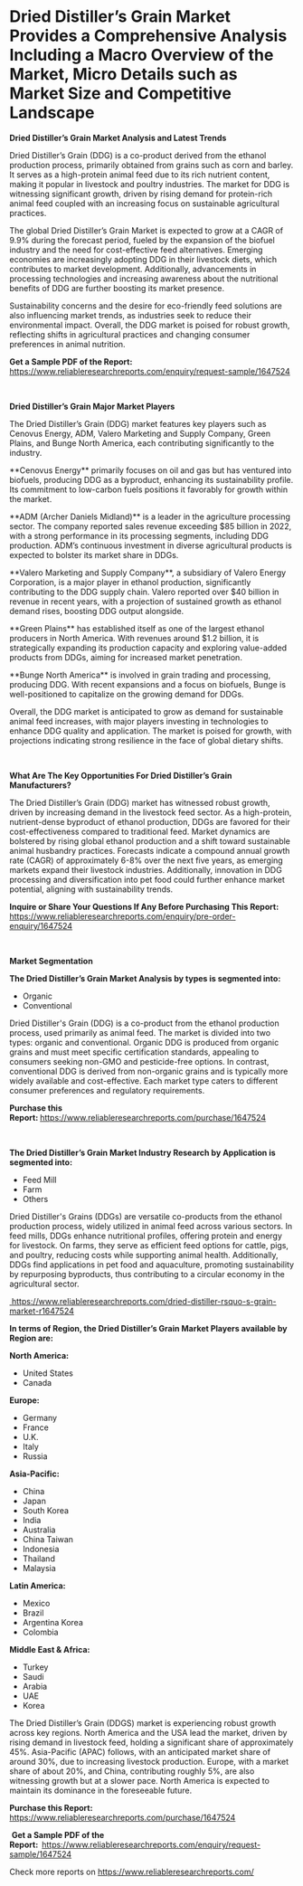 <p><h1>Dried Distiller’s Grain Market Provides a Comprehensive Analysis Including a Macro Overview of the Market, Micro Details such as Market Size and Competitive Landscape</h1></p><p><strong>Dried Distiller’s Grain Market Analysis and Latest Trends</strong></p>
<p><p>Dried Distiller’s Grain (DDG) is a co-product derived from the ethanol production process, primarily obtained from grains such as corn and barley. It serves as a high-protein animal feed due to its rich nutrient content, making it popular in livestock and poultry industries. The market for DDG is witnessing significant growth, driven by rising demand for protein-rich animal feed coupled with an increasing focus on sustainable agricultural practices.</p><p>The global Dried Distiller’s Grain Market is expected to grow at a CAGR of 9.9% during the forecast period, fueled by the expansion of the biofuel industry and the need for cost-effective feed alternatives. Emerging economies are increasingly adopting DDG in their livestock diets, which contributes to market development. Additionally, advancements in processing technologies and increasing awareness about the nutritional benefits of DDG are further boosting its market presence.</p><p>Sustainability concerns and the desire for eco-friendly feed solutions are also influencing market trends, as industries seek to reduce their environmental impact. Overall, the DDG market is poised for robust growth, reflecting shifts in agricultural practices and changing consumer preferences in animal nutrition.</p></p>
<p><strong>Get a Sample PDF of the Report:&nbsp;</strong> <a href="https://www.reliableresearchreports.com/enquiry/request-sample/1647524?utm_campaign=3051&utm_medium=2&utm_source=Github&utm_content=ia&utm_term=29032025&utm_id=dried-distillers-grain">https://www.reliableresearchreports.com/enquiry/request-sample/1647524</a></p>
<p>&nbsp;</p>
<p><strong>Dried Distiller’s Grain Major Market Players</strong></p>
<p><p>The Dried Distiller’s Grain (DDG) market features key players such as Cenovus Energy, ADM, Valero Marketing and Supply Company, Green Plains, and Bunge North America, each contributing significantly to the industry. </p><p>**Cenovus Energy** primarily focuses on oil and gas but has ventured into biofuels, producing DDG as a byproduct, enhancing its sustainability profile. Its commitment to low-carbon fuels positions it favorably for growth within the market.</p><p>**ADM (Archer Daniels Midland)** is a leader in the agriculture processing sector. The company reported sales revenue exceeding $85 billion in 2022, with a strong performance in its processing segments, including DDG production. ADM’s continuous investment in diverse agricultural products is expected to bolster its market share in DDGs.</p><p>**Valero Marketing and Supply Company**, a subsidiary of Valero Energy Corporation, is a major player in ethanol production, significantly contributing to the DDG supply chain. Valero reported over $40 billion in revenue in recent years, with a projection of sustained growth as ethanol demand rises, boosting DDG output alongside.</p><p>**Green Plains** has established itself as one of the largest ethanol producers in North America. With revenues around $1.2 billion, it is strategically expanding its production capacity and exploring value-added products from DDGs, aiming for increased market penetration.</p><p>**Bunge North America** is involved in grain trading and processing, producing DDG. With recent expansions and a focus on biofuels, Bunge is well-positioned to capitalize on the growing demand for DDGs.</p><p>Overall, the DDG market is anticipated to grow as demand for sustainable animal feed increases, with major players investing in technologies to enhance DDG quality and application. The market is poised for growth, with projections indicating strong resilience in the face of global dietary shifts.</p></p>
<p>&nbsp;</p>
<p><strong>What Are The Key Opportunities For Dried Distiller’s Grain Manufacturers?</strong></p>
<p><p>The Dried Distiller’s Grain (DDG) market has witnessed robust growth, driven by increasing demand in the livestock feed sector. As a high-protein, nutrient-dense byproduct of ethanol production, DDGs are favored for their cost-effectiveness compared to traditional feed. Market dynamics are bolstered by rising global ethanol production and a shift toward sustainable animal husbandry practices. Forecasts indicate a compound annual growth rate (CAGR) of approximately 6-8% over the next five years, as emerging markets expand their livestock industries. Additionally, innovation in DDG processing and diversification into pet food could further enhance market potential, aligning with sustainability trends.</p></p>
<p><strong>Inquire or Share Your Questions If Any Before Purchasing This Report:</strong> <a href="https://www.reliableresearchreports.com/enquiry/pre-order-enquiry/1647524?utm_campaign=3051&utm_medium=2&utm_source=Github&utm_content=ia&utm_term=29032025&utm_id=dried-distillers-grain">https://www.reliableresearchreports.com/enquiry/pre-order-enquiry/1647524</a></p>
<p>&nbsp;</p>
<p><strong>Market Segmentation</strong></p>
<p><strong>The Dried Distiller’s Grain Market Analysis by types is segmented into:</strong></p>
<p><ul><li>Organic</li><li>Conventional</li></ul></p>
<p><p>Dried Distiller's Grain (DDG) is a co-product from the ethanol production process, used primarily as animal feed. The market is divided into two types: organic and conventional. Organic DDG is produced from organic grains and must meet specific certification standards, appealing to consumers seeking non-GMO and pesticide-free options. In contrast, conventional DDG is derived from non-organic grains and is typically more widely available and cost-effective. Each market type caters to different consumer preferences and regulatory requirements.</p></p>
<p><strong>Purchase this Report:&nbsp;</strong><a href="https://www.reliableresearchreports.com/purchase/1647524?utm_campaign=3051&utm_medium=2&utm_source=Github&utm_content=ia&utm_term=29032025&utm_id=dried-distillers-grain">https://www.reliableresearchreports.com/purchase/1647524</a></p>
<p>&nbsp;</p>
<p><strong>The Dried Distiller’s Grain Market Industry Research by Application is segmented into:</strong></p>
<p><ul><li>Feed Mill</li><li>Farm</li><li>Others</li></ul></p>
<p><p>Dried Distiller's Grains (DDGs) are versatile co-products from the ethanol production process, widely utilized in animal feed across various sectors. In feed mills, DDGs enhance nutritional profiles, offering protein and energy for livestock. On farms, they serve as efficient feed options for cattle, pigs, and poultry, reducing costs while supporting animal health. Additionally, DDGs find applications in pet food and aquaculture, promoting sustainability by repurposing byproducts, thus contributing to a circular economy in the agricultural sector.</p></p>
<p><a href="https://www.reliableresearchreports.com/dried-distiller-rsquo-s-grain-market-r1647524?utm_campaign=3051&utm_medium=2&utm_source=Github&utm_content=ia&utm_term=29032025&utm_id=dried-distillers-grain">&nbsp;https://www.reliableresearchreports.com/dried-distiller-rsquo-s-grain-market-r1647524</a></p>
<p><strong>In terms of Region, the Dried Distiller’s Grain Market Players available by Region are:</strong></p>
<p>
    <p> <strong> North America: </strong>
        <ul>
            <li>United States</li>
            <li>Canada</li>
        </ul>
        </p> 
    <p> <strong> Europe: </strong>
        <ul>
            <li>Germany</li>
            <li>France</li>
            <li>U.K.</li>
            <li>Italy</li>
            <li>Russia</li>
        </ul>
        </p> 
    <p> <strong> Asia-Pacific: </strong>
        <ul>
            <li>China</li>
            <li>Japan</li>
            <li>South Korea</li>
            <li>India</li>
            <li>Australia</li>
            <li>China Taiwan</li>
            <li>Indonesia</li>
            <li>Thailand</li>
            <li>Malaysia</li>
        </ul>
        </p> 
    <p> <strong> Latin America: </strong>
        <ul>
            <li>Mexico</li>
            <li>Brazil</li>
            <li>Argentina Korea</li>
            <li>Colombia</li>
        </ul>
        </p> 
    <p> <strong> Middle East & Africa: </strong>
        <ul>
            <li>Turkey</li>
            <li>Saudi</li>
            <li>Arabia</li>
            <li>UAE</li>
            <li>Korea</li>
        </ul>
    </p>
    </p>
<p><p>The Dried Distiller’s Grain (DDGS) market is experiencing robust growth across key regions. North America and the USA lead the market, driven by rising demand in livestock feed, holding a significant share of approximately 45%. Asia-Pacific (APAC) follows, with an anticipated market share of around 30%, due to increasing livestock production. Europe, with a market share of about 20%, and China, contributing roughly 5%, are also witnessing growth but at a slower pace. North America is expected to maintain its dominance in the foreseeable future.</p></p>
<p><strong>Purchase this Report: </strong><a href="https://www.reliableresearchreports.com/purchase/1647524?utm_campaign=3051&utm_medium=2&utm_source=Github&utm_content=ia&utm_term=29032025&utm_id=dried-distillers-grain">https://www.reliableresearchreports.com/purchase/1647524</a></p>
<p>&nbsp;<strong>Get a Sample PDF of the Report:&nbsp;&nbsp;</strong><a href="https://www.reliableresearchreports.com/enquiry/request-sample/1647524?utm_campaign=3051&utm_medium=2&utm_source=Github&utm_content=ia&utm_term=29032025&utm_id=dried-distillers-grain">https://www.reliableresearchreports.com/enquiry/request-sample/1647524</a></p>
<p><strong></strong></p>
<p>Check more reports on <a href="https://www.reliableresearchreports.com/?utm_campaign=3051&utm_medium=2&utm_source=Github&utm_content=ia&utm_term=29032025&utm_id=dried-distillers-grain">https://www.reliableresearchreports.com/</a></p>